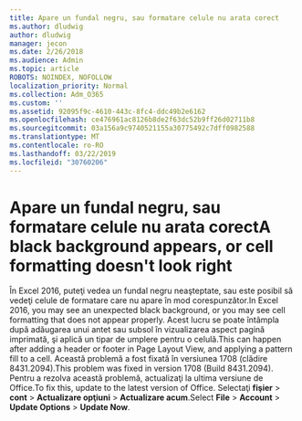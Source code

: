 ```yaml
---
title: Apare un fundal negru, sau formatare celule nu arata corect
ms.author: dludwig
author: dludwig
manager: jecon
ms.date: 2/26/2018
ms.audience: Admin
ms.topic: article
ROBOTS: NOINDEX, NOFOLLOW
localization_priority: Normal
ms.collection: Adm_O365
ms.custom: ''
ms.assetid: 92095f9c-4610-443c-8fc4-ddc49b2e6162
ms.openlocfilehash: ce476961ac8126b8de2f63dc52b9ff26d02711b8
ms.sourcegitcommit: 03a156a9c9740521155a30775492c7dff0982588
ms.translationtype: MT
ms.contentlocale: ro-RO
ms.lasthandoff: 03/22/2019
ms.locfileid: "30760206"
---
```

# <a name="a-black-background-appears-or-cell-formatting-doesnt-look-right"></a><span data-ttu-id="4ce7d-102">Apare un fundal negru, sau formatare celule nu arata corect</span><span class="sxs-lookup"><span data-stu-id="4ce7d-102">A black background appears, or cell formatting doesn't look right</span></span>

<span data-ttu-id="4ce7d-103">În Excel 2016, puteţi vedea un fundal negru neaşteptate, sau este posibil să vedeţi celule de formatare care nu apare în mod corespunzător.</span><span class="sxs-lookup"><span data-stu-id="4ce7d-103">In Excel 2016, you may see an unexpected black background, or you may see cell formatting that does not appear properly.</span></span> <span data-ttu-id="4ce7d-104">Acest lucru se poate întâmpla după adăugarea unui antet sau subsol în vizualizarea aspect pagină imprimată, şi aplică un tipar de umplere pentru o celulă.</span><span class="sxs-lookup"><span data-stu-id="4ce7d-104">This can happen after adding a header or footer in Page Layout View, and applying a pattern fill to a cell.</span></span> <span data-ttu-id="4ce7d-105">Această problemă a fost fixată în versiunea 1708 (clădire 8431.2094).</span><span class="sxs-lookup"><span data-stu-id="4ce7d-105">This problem was fixed in version 1708 (Build 8431.2094).</span></span> <span data-ttu-id="4ce7d-106">Pentru a rezolva această problemă, actualizaţi la ultima versiune de Office.</span><span class="sxs-lookup"><span data-stu-id="4ce7d-106">To fix this, update to the latest version of Office.</span></span> <span data-ttu-id="4ce7d-107">Selectaţi **fişier** \> **cont** \> **Actualizare opţiuni** \> **Actualizare acum**.</span><span class="sxs-lookup"><span data-stu-id="4ce7d-107">Select **File** \> **Account** \> **Update Options** \> **Update Now**.</span></span>
  

